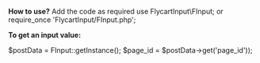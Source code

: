 **How to use?**
Add the code as required
use FlycartInput\FInput;
or
require_once 'FlycartInput/FInput.php';


**To get an input value:**

$postData = FInput::getInstance();
$page_id = $postData->get('page_id'));
